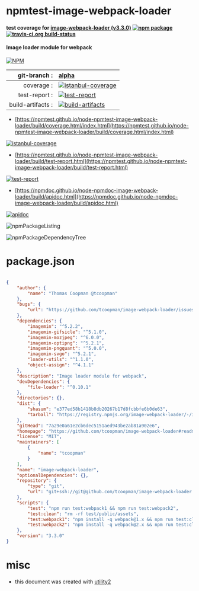 # npmtest-image-webpack-loader

#### test coverage for  [image-webpack-loader (v3.3.0)](https://github.com/tcoopman/image-webpack-loader#readme)  [![npm package](https://img.shields.io/npm/v/npmtest-image-webpack-loader.svg?style=flat-square)](https://www.npmjs.org/package/npmtest-image-webpack-loader) [![travis-ci.org build-status](https://api.travis-ci.org/npmtest/node-npmtest-image-webpack-loader.svg)](https://travis-ci.org/npmtest/node-npmtest-image-webpack-loader)

#### Image loader module for webpack

[![NPM](https://nodei.co/npm/image-webpack-loader.png?downloads=true&downloadRank=true&stars=true)](https://www.npmjs.com/package/image-webpack-loader)

| git-branch : | [alpha](https://github.com/npmtest/node-npmtest-image-webpack-loader/tree/alpha)|
|--:|:--|
| coverage : | [![istanbul-coverage](https://npmtest.github.io/node-npmtest-image-webpack-loader/build/coverage.badge.svg)](https://npmtest.github.io/node-npmtest-image-webpack-loader/build/coverage.html/index.html)|
| test-report : | [![test-report](https://npmtest.github.io/node-npmtest-image-webpack-loader/build/test-report.badge.svg)](https://npmtest.github.io/node-npmtest-image-webpack-loader/build/test-report.html)|
| build-artifacts : | [![build-artifacts](https://npmtest.github.io/node-npmtest-image-webpack-loader/glyphicons_144_folder_open.png)](https://github.com/npmtest/node-npmtest-image-webpack-loader/tree/gh-pages/build)|

- [https://npmtest.github.io/node-npmtest-image-webpack-loader/build/coverage.html/index.html](https://npmtest.github.io/node-npmtest-image-webpack-loader/build/coverage.html/index.html)

[![istanbul-coverage](https://npmtest.github.io/node-npmtest-image-webpack-loader/build/screenCapture.buildCi.browser.%252Ftmp%252Fbuild%252Fcoverage.lib.html.png)](https://npmtest.github.io/node-npmtest-image-webpack-loader/build/coverage.html/index.html)

- [https://npmtest.github.io/node-npmtest-image-webpack-loader/build/test-report.html](https://npmtest.github.io/node-npmtest-image-webpack-loader/build/test-report.html)

[![test-report](https://npmtest.github.io/node-npmtest-image-webpack-loader/build/screenCapture.buildCi.browser.%252Ftmp%252Fbuild%252Ftest-report.html.png)](https://npmtest.github.io/node-npmtest-image-webpack-loader/build/test-report.html)

- [https://npmdoc.github.io/node-npmdoc-image-webpack-loader/build/apidoc.html](https://npmdoc.github.io/node-npmdoc-image-webpack-loader/build/apidoc.html)

[![apidoc](https://npmdoc.github.io/node-npmdoc-image-webpack-loader/build/screenCapture.buildCi.browser.%252Ftmp%252Fbuild%252Fapidoc.html.png)](https://npmdoc.github.io/node-npmdoc-image-webpack-loader/build/apidoc.html)

![npmPackageListing](https://npmtest.github.io/node-npmtest-image-webpack-loader/build/screenCapture.npmPackageListing.svg)

![npmPackageDependencyTree](https://npmtest.github.io/node-npmtest-image-webpack-loader/build/screenCapture.npmPackageDependencyTree.svg)



# package.json

```json

{
    "author": {
        "name": "Thomas Coopman @tcoopman"
    },
    "bugs": {
        "url": "https://github.com/tcoopman/image-webpack-loader/issues"
    },
    "dependencies": {
        "imagemin": "^5.2.2",
        "imagemin-gifsicle": "^5.1.0",
        "imagemin-mozjpeg": "^6.0.0",
        "imagemin-optipng": "^5.2.1",
        "imagemin-pngquant": "^5.0.0",
        "imagemin-svgo": "^5.2.1",
        "loader-utils": "^1.1.0",
        "object-assign": "^4.1.1"
    },
    "description": "Image loader module for webpack",
    "devDependencies": {
        "file-loader": "^0.10.1"
    },
    "directories": {},
    "dist": {
        "shasum": "e377ed58b1418b8db20267b17d8fcbbfe6b0de63",
        "tarball": "https://registry.npmjs.org/image-webpack-loader/-/image-webpack-loader-3.3.0.tgz"
    },
    "gitHead": "7a29e0a61e2cb6dec5151aed943be2ab81a902e6",
    "homepage": "https://github.com/tcoopman/image-webpack-loader#readme",
    "license": "MIT",
    "maintainers": [
        {
            "name": "tcoopman"
        }
    ],
    "name": "image-webpack-loader",
    "optionalDependencies": {},
    "repository": {
        "type": "git",
        "url": "git+ssh://git@github.com/tcoopman/image-webpack-loader.git"
    },
    "scripts": {
        "test": "npm run test:webpack1 && npm run test:webpack2",
        "test:clean": "rm -rf test/public/assets",
        "test:webpack1": "npm install -q webpack@1.x && npm run test:clean && webpack --config test/webpack1.config.js",
        "test:webpack2": "npm install -q webpack@2.x && npm run test:clean && webpack --config test/webpack2.config.js"
    },
    "version": "3.3.0"
}
```



# misc
- this document was created with [utility2](https://github.com/kaizhu256/node-utility2)
